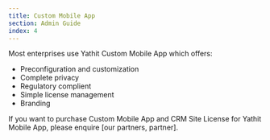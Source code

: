 ```yaml
---
title: Custom Mobile App
section: Admin Guide
index: 4
---
```


Most enterprises use Yathit Custom Mobile App which offers:

* Preconfiguration and customization
* Complete privacy
* Regulatory complient
* Simple license management
* Branding

If you want to purchase Custom Mobile App and CRM Site License for Yathit Mobile App, please enquire [our partners, partner].
